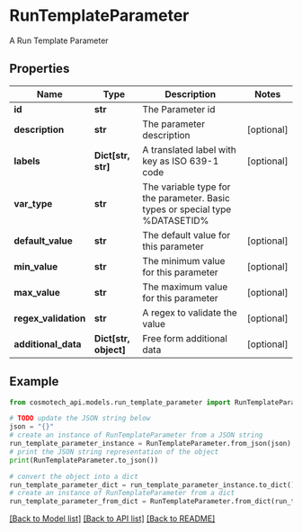 # RunTemplateParameter

A Run Template Parameter

## Properties

Name | Type | Description | Notes
------------ | ------------- | ------------- | -------------
**id** | **str** | The Parameter id | 
**description** | **str** | The parameter description | [optional] 
**labels** | **Dict[str, str]** | A translated label with key as ISO 639-1 code | [optional] 
**var_type** | **str** | The variable type for the parameter. Basic types or special type %DATASETID% | 
**default_value** | **str** | The default value for this parameter | [optional] 
**min_value** | **str** | The minimum value for this parameter | [optional] 
**max_value** | **str** | The maximum value for this parameter | [optional] 
**regex_validation** | **str** | A regex to validate the value | [optional] 
**additional_data** | **Dict[str, object]** | Free form additional data | [optional] 

## Example

```python
from cosmotech_api.models.run_template_parameter import RunTemplateParameter

# TODO update the JSON string below
json = "{}"
# create an instance of RunTemplateParameter from a JSON string
run_template_parameter_instance = RunTemplateParameter.from_json(json)
# print the JSON string representation of the object
print(RunTemplateParameter.to_json())

# convert the object into a dict
run_template_parameter_dict = run_template_parameter_instance.to_dict()
# create an instance of RunTemplateParameter from a dict
run_template_parameter_from_dict = RunTemplateParameter.from_dict(run_template_parameter_dict)
```
[[Back to Model list]](../README.md#documentation-for-models) [[Back to API list]](../README.md#documentation-for-api-endpoints) [[Back to README]](../README.md)


